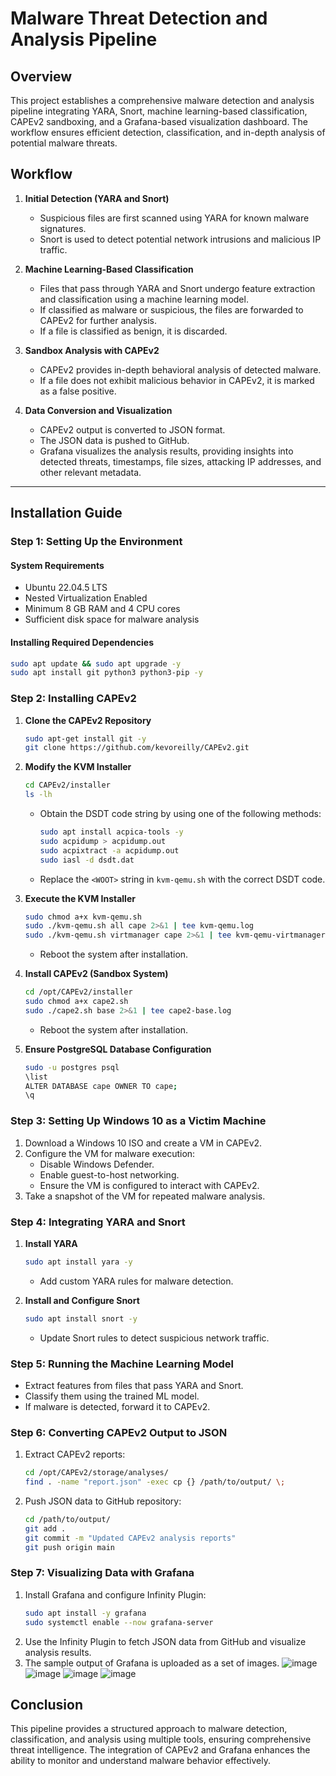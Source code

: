 # Malware Threat Detection and Analysis Pipeline

## Overview
This project establishes a comprehensive malware detection and analysis pipeline integrating YARA, Snort, machine learning-based classification, CAPEv2 sandboxing, and a Grafana-based visualization dashboard. The workflow ensures efficient detection, classification, and in-depth analysis of potential malware threats.

## Workflow
1. **Initial Detection (YARA and Snort)**
   - Suspicious files are first scanned using YARA for known malware signatures.
   - Snort is used to detect potential network intrusions and malicious IP traffic.
   
2. **Machine Learning-Based Classification**
   - Files that pass through YARA and Snort undergo feature extraction and classification using a machine learning model.
   - If classified as malware or suspicious, the files are forwarded to CAPEv2 for further analysis.
   - If a file is classified as benign, it is discarded.
   
3. **Sandbox Analysis with CAPEv2**
   - CAPEv2 provides in-depth behavioral analysis of detected malware.
   - If a file does not exhibit malicious behavior in CAPEv2, it is marked as a false positive.
   
4. **Data Conversion and Visualization**
   - CAPEv2 output is converted to JSON format.
   - The JSON data is pushed to GitHub.
   - Grafana visualizes the analysis results, providing insights into detected threats, timestamps, file sizes, attacking IP addresses, and other relevant metadata.

---

## Installation Guide

### Step 1: Setting Up the Environment
#### System Requirements
- Ubuntu 22.04.5 LTS
- Nested Virtualization Enabled
- Minimum 8 GB RAM and 4 CPU cores
- Sufficient disk space for malware analysis

#### Installing Required Dependencies
```bash
sudo apt update && sudo apt upgrade -y
sudo apt install git python3 python3-pip -y
```

### Step 2: Installing CAPEv2
1. **Clone the CAPEv2 Repository**
   ```bash
   sudo apt-get install git -y
   git clone https://github.com/kevoreilly/CAPEv2.git
   ```

2. **Modify the KVM Installer**
   ```bash
   cd CAPEv2/installer
   ls -lh
   ```
   - Obtain the DSDT code string by using one of the following methods:
     ```bash
     sudo apt install acpica-tools -y
     sudo acpidump > acpidump.out
     sudo acpixtract -a acpidump.out
     sudo iasl -d dsdt.dat
     ```
   - Replace the `<WOOT>` string in `kvm-qemu.sh` with the correct DSDT code.

3. **Execute the KVM Installer**
   ```bash
   sudo chmod a+x kvm-qemu.sh
   sudo ./kvm-qemu.sh all cape 2>&1 | tee kvm-qemu.log
   sudo ./kvm-qemu.sh virtmanager cape 2>&1 | tee kvm-qemu-virtmanager.log
   ```
   - Reboot the system after installation.

4. **Install CAPEv2 (Sandbox System)**
   ```bash
   cd /opt/CAPEv2/installer
   sudo chmod a+x cape2.sh
   sudo ./cape2.sh base 2>&1 | tee cape2-base.log
   ```
   - Reboot the system after installation.

5. **Ensure PostgreSQL Database Configuration**
   ```bash
   sudo -u postgres psql
   \list
   ALTER DATABASE cape OWNER TO cape;
   \q
   ```

### Step 3: Setting Up Windows 10 as a Victim Machine
1. Download a Windows 10 ISO and create a VM in CAPEv2.
2. Configure the VM for malware execution:
   - Disable Windows Defender.
   - Enable guest-to-host networking.
   - Ensure the VM is configured to interact with CAPEv2.
3. Take a snapshot of the VM for repeated malware analysis.

### Step 4: Integrating YARA and Snort
1. **Install YARA**
   ```bash
   sudo apt install yara -y
   ```
   - Add custom YARA rules for malware detection.

2. **Install and Configure Snort**
   ```bash
   sudo apt install snort -y
   ```
   - Update Snort rules to detect suspicious network traffic.

### Step 5: Running the Machine Learning Model
- Extract features from files that pass YARA and Snort.
- Classify them using the trained ML model.
- If malware is detected, forward it to CAPEv2.

### Step 6: Converting CAPEv2 Output to JSON
1. Extract CAPEv2 reports:
   ```bash
   cd /opt/CAPEv2/storage/analyses/
   find . -name "report.json" -exec cp {} /path/to/output/ \;
   ```
2. Push JSON data to GitHub repository:
   ```bash
   cd /path/to/output/
   git add .
   git commit -m "Updated CAPEv2 analysis reports"
   git push origin main
   ```

### Step 7: Visualizing Data with Grafana
1. Install Grafana and configure Infinity Plugin:
   ```bash
   sudo apt install -y grafana
   sudo systemctl enable --now grafana-server
   ```
2. Use the Infinity Plugin to fetch JSON data from GitHub and visualize analysis results.
3. The sample output of Grafana is uploaded as a set of images.
![image](Images/testimage.jpeg)
![image](Images/testimage2.jpeg)
![image](Images/testimage3.jpeg)
![image](Images/testimage4.jpeg)

## Conclusion
This pipeline provides a structured approach to malware detection, classification, and analysis using multiple tools, ensuring comprehensive threat intelligence. The integration of CAPEv2 and Grafana enhances the ability to monitor and understand malware behavior effectively.

